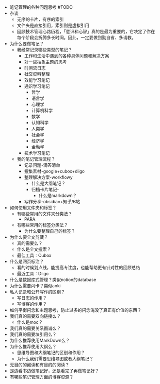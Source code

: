 - 笔记管理的各种问题思考 #TODO
- 杂谈
	- 无序的卡片，有序的索引
	- 文件夹是直接引用，索引则是虚拟引用
	- 回顾技术管理心路历程，「意识和心智」真的是最为重要的，它决定了你在每个阶段会折腾多长时间。因此，一定要做到勤自省、多请教。
- 为什么要做笔记？
	- 我经常记录哪些类型的笔记？
		- 工作和生活中遇到的各种具体问题和解决方案
		- 对一些抽象主题的思考
		- 时间流日志
		- 社交资料整理
		- 效能学习笔记
		- 通识学习笔记
			- 哲学
			- 语言学
			- 心理学
			- 计算机科学
			- 数学
			- 认知科学
			- 人类学
			- 社会学
			- 经济学
			- 金融学
		- 技术学习笔记
	- 我的笔记管理流程？
		- 记录问题-滴答清单
		- 搜集素材-google+cubox+diigo
		- 整理解决方案-workflowy
			- 什么是大纲笔记？
			- 归档卡片笔记-
				- 什么是markdown？
		- 写作分享-obsidian+知乎/B站
- 如何使用文件夹和标签？
	- 有哪些常用的文件夹分类法？
		- PARA
	- 有哪些常用的标签分类法？
		- 为什么要整理自己的标签？
- 为什么要全文剪藏？
	- 真的需要么？
	- 什么是全文搜索？
	- 最佳工具：Cubox
- 什么是网页标注？
	- 看的时候划点线，能提高专注度，也能帮助更有针对性的回顾总结
	- 最近工具：Diigo
- 什么是数据库式管理？类似notion的database
- 为什么需要闪卡？类似anki
- 私人记录和公开写作的区别？
	- 写日志的作用？
	- 写博客的作用？
- 如何平衡闪念和主题思考，防止过多的闪念淹没了真正有价值的东西？
- 我们真的需要双向链接么？
	- 什么是moc？
- 我们真的需要关系图谱么？
- 我们真的需要块引用么？
- 为什么推荐使用MarkDown么？
- 为什么推荐使用大纲么？
	- 思维导图和大纲笔记的区别和作用？
	- 为什么我们需要思维导图或者大纲笔记？
- 无目的的阅读和有目的的阅读？
- 是边看书边做笔记好，还是看完了再做笔记好？
- 有哪些笔记管理方面的博客资源？